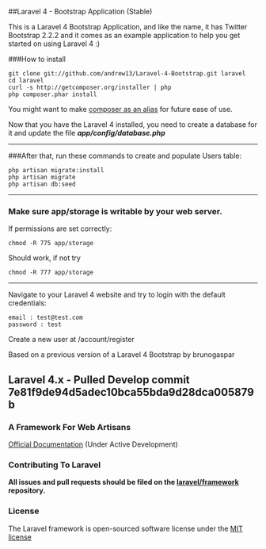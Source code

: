 ##Laravel 4 - Bootstrap Application (Stable)

This is a Laravel 4 Bootstrap Application, and like the name, it has Twitter Bootstrap 2.2.2 and it comes as an example application to help you get started on using Laravel 4 :)

###How to install

	git clone git://github.com/andrew13/Laravel-4-Bootstrap.git laravel
	cd laravel
	curl -s http://getcomposer.org/installer | php
	php composer.phar install

You might want to make [composer as an alias](http://andrewelkins.com/programming/php/setting-up-composer-globally-for-laravel-4/) for future ease of use.

Now that you have the Laravel 4 installed, you need to create a database for it and update the file ***app/config/database.php***

-----

###After that, run these commands to create and populate Users table:

	php artisan migrate:install
	php artisan migrate
	php artisan db:seed

-----

### Make sure app/storage is writable by your web server.
If permissions are set correctly:

    chmod -R 775 app/storage

Should work, if not try

    chmod -R 777 app/storage

-----

Navigate to your Laravel 4 website and try to login with the default credentials:

	email : test@test.com
	password : test

Create a new user at /account/register

Based on a previous version of a Laravel 4 Bootstrap by brunogaspar

## Laravel 4.x - Pulled Develop commit 7e81f9de94d5adec10bca55bda9d28dca005879b

### A Framework For Web Artisans

[Official Documentation](http://four.laravel.com) (Under Active Development)

### Contributing To Laravel

**All issues and pull requests should be filed on the [laravel/framework](http://github.com/laravel/framework) repository.**

### License

The Laravel framework is open-sourced software license under the [MIT license](http://opensource.org/licenses/MIT)